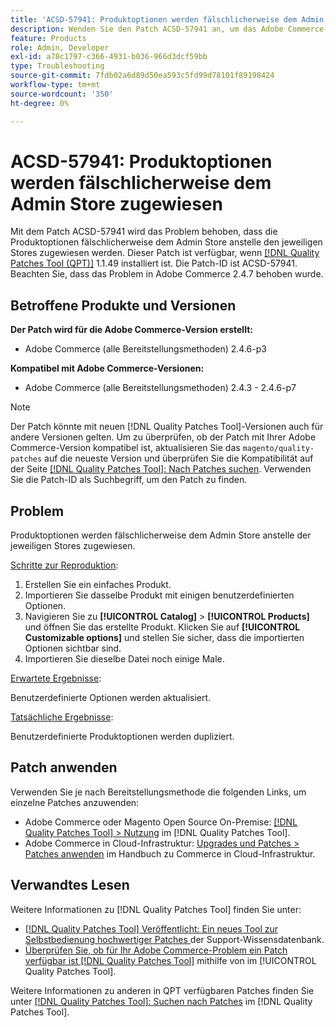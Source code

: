 ```yaml
---
title: 'ACSD-57941: Produktoptionen werden fälschlicherweise dem Admin Store zugewiesen'
description: Wenden Sie den Patch ACSD-57941 an, um das Adobe Commerce-Problem zu beheben, bei dem Produktoptionen fälschlicherweise dem Admin-Store anstelle den jeweiligen Stores zugewiesen werden.
feature: Products
role: Admin, Developer
exl-id: a78c1797-c366-4931-b036-966d3dcf59bb
type: Troubleshooting
source-git-commit: 7fdb02a6d89d50ea593c5fd99d78101f89198424
workflow-type: tm+mt
source-wordcount: '350'
ht-degree: 0%

---
```


# ACSD-57941: Produktoptionen werden fälschlicherweise dem Admin Store zugewiesen

Mit dem Patch ACSD-57941 wird das Problem behoben, dass die Produktoptionen fälschlicherweise dem Admin Store anstelle den jeweiligen Stores zugewiesen werden. Dieser Patch ist verfügbar, wenn [[!DNL Quality Patches Tool (QPT)]](https://experienceleague.adobe.com/de/docs/commerce-operations/tools/quality-patches-tool/quality-patches-tool-to-self-serve-quality-patches) 1.1.49 installiert ist. Die Patch-ID ist ACSD-57941. Beachten Sie, dass das Problem in Adobe Commerce 2.4.7 behoben wurde.

## Betroffene Produkte und Versionen

**Der Patch wird für die Adobe Commerce-Version erstellt:**

* Adobe Commerce (alle Bereitstellungsmethoden) 2.4.6-p3

**Kompatibel mit Adobe Commerce-Versionen:**

* Adobe Commerce (alle Bereitstellungsmethoden) 2.4.3 - 2.4.6-p7

>[!NOTE]
>
>Der Patch könnte mit neuen [!DNL Quality Patches Tool]-Versionen auch für andere Versionen gelten. Um zu überprüfen, ob der Patch mit Ihrer Adobe Commerce-Version kompatibel ist, aktualisieren Sie das `magento/quality-patches` auf die neueste Version und überprüfen Sie die Kompatibilität auf der Seite [[!DNL Quality Patches Tool]: Nach Patches suchen](https://experienceleague.adobe.com/tools/commerce-quality-patches/index.html?lang=de). Verwenden Sie die Patch-ID als Suchbegriff, um den Patch zu finden.

## Problem

Produktoptionen werden fälschlicherweise dem Admin Store anstelle der jeweiligen Stores zugewiesen.

<u>Schritte zur Reproduktion</u>:

1. Erstellen Sie ein einfaches Produkt.
1. Importieren Sie dasselbe Produkt mit einigen benutzerdefinierten Optionen.
1. Navigieren Sie zu **[!UICONTROL Catalog]** > **[!UICONTROL Products]** und öffnen Sie das erstellte Produkt. Klicken Sie auf **[!UICONTROL Customizable options]** und stellen Sie sicher, dass die importierten Optionen sichtbar sind.
1. Importieren Sie dieselbe Datei noch einige Male.

<u>Erwartete Ergebnisse</u>:

Benutzerdefinierte Optionen werden aktualisiert.

<u>Tatsächliche Ergebnisse</u>:

Benutzerdefinierte Produktoptionen werden dupliziert.

## Patch anwenden

Verwenden Sie je nach Bereitstellungsmethode die folgenden Links, um einzelne Patches anzuwenden:

* Adobe Commerce oder Magento Open Source On-Premise: [[!DNL Quality Patches Tool] > Nutzung](/help/tools/quality-patches-tool/usage.md) im [!DNL Quality Patches Tool].
* Adobe Commerce in Cloud-Infrastruktur: [Upgrades und Patches > Patches anwenden](https://experienceleague.adobe.com/docs/commerce-cloud-service/user-guide/develop/upgrade/apply-patches.html?lang=de) im Handbuch zu Commerce in Cloud-Infrastruktur.

## Verwandtes Lesen

Weitere Informationen zu [!DNL Quality Patches Tool] finden Sie unter:

* [[!DNL Quality Patches Tool] Veröffentlicht: Ein neues Tool zur Selbstbedienung hochwertiger Patches ](https://experienceleague.adobe.com/de/docs/commerce-operations/tools/quality-patches-tool/quality-patches-tool-to-self-serve-quality-patches) der Support-Wissensdatenbank.
* [Überprüfen Sie, ob für Ihr Adobe Commerce-Problem ein Patch verfügbar ist [!DNL Quality Patches Tool]](/help/tools/quality-patches-tool/patches-available-in-qpt/check-patch-for-magento-issue-with-magento-quality-patches.md) mithilfe von im [!UICONTROL Quality Patches Tool].


Weitere Informationen zu anderen in QPT verfügbaren Patches finden Sie unter [[!DNL Quality Patches Tool]: Suchen nach Patches](https://experienceleague.adobe.com/tools/commerce-quality-patches/index.html?lang=de) im [!DNL Quality Patches Tool].
